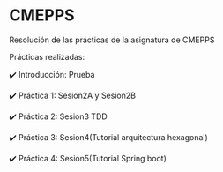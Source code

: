 # CMEPPS

Resolución de las prácticas de la asignatura de CMEPPS

Prácticas realizadas:

  ✔️ Introducción:  Prueba
  
  ✔️ Práctica 1:  Sesion2A y Sesion2B

  ✔️ Práctica 2: Sesion3 TDD

  ✔️ Práctica 3: Sesion4(Tutorial arquitectura hexagonal)

  ✔️ Práctica 4: Sesion5(Tutorial Spring boot)
